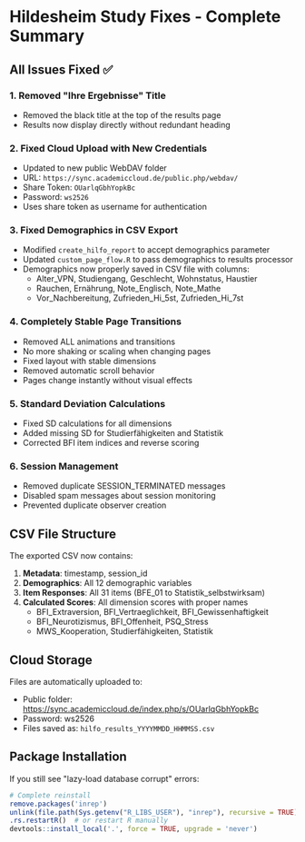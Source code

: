 # Hildesheim Study Fixes - Complete Summary

## All Issues Fixed ✅

### 1. **Removed "Ihre Ergebnisse" Title**
- Removed the black title at the top of the results page
- Results now display directly without redundant heading

### 2. **Fixed Cloud Upload with New Credentials**
- Updated to new public WebDAV folder
- URL: `https://sync.academiccloud.de/public.php/webdav/`
- Share Token: `OUarlqGbhYopkBc`
- Password: `ws2526`
- Uses share token as username for authentication

### 3. **Fixed Demographics in CSV Export**
- Modified `create_hilfo_report` to accept demographics parameter
- Updated `custom_page_flow.R` to pass demographics to results processor
- Demographics now properly saved in CSV file with columns:
  - Alter_VPN, Studiengang, Geschlecht, Wohnstatus, Haustier
  - Rauchen, Ernährung, Note_Englisch, Note_Mathe
  - Vor_Nachbereitung, Zufrieden_Hi_5st, Zufrieden_Hi_7st

### 4. **Completely Stable Page Transitions**
- Removed ALL animations and transitions
- No more shaking or scaling when changing pages
- Fixed layout with stable dimensions
- Removed automatic scroll behavior
- Pages change instantly without visual effects

### 5. **Standard Deviation Calculations**
- Fixed SD calculations for all dimensions
- Added missing SD for Studierfähigkeiten and Statistik
- Corrected BFI item indices and reverse scoring

### 6. **Session Management**
- Removed duplicate SESSION_TERMINATED messages
- Disabled spam messages about session monitoring
- Prevented duplicate observer creation

## CSV File Structure

The exported CSV now contains:
1. **Metadata**: timestamp, session_id
2. **Demographics**: All 12 demographic variables
3. **Item Responses**: All 31 items (BFE_01 to Statistik_selbstwirksam)
4. **Calculated Scores**: All dimension scores with proper names
   - BFI_Extraversion, BFI_Vertraeglichkeit, BFI_Gewissenhaftigkeit
   - BFI_Neurotizismus, BFI_Offenheit, PSQ_Stress
   - MWS_Kooperation, Studierfähigkeiten, Statistik

## Cloud Storage

Files are automatically uploaded to:
- Public folder: https://sync.academiccloud.de/index.php/s/OUarlqGbhYopkBc
- Password: ws2526
- Files saved as: `hilfo_results_YYYYMMDD_HHMMSS.csv`

## Package Installation

If you still see "lazy-load database corrupt" errors:
```R
# Complete reinstall
remove.packages('inrep')
unlink(file.path(Sys.getenv("R_LIBS_USER"), "inrep"), recursive = TRUE)
.rs.restartR()  # or restart R manually
devtools::install_local('.', force = TRUE, upgrade = 'never')
```